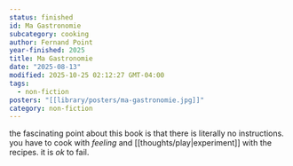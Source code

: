 ```yaml
---
status: finished
id: Ma Gastronomie
subcategory: cooking
author: Fernand Point
year-finished: 2025
title: Ma Gastronomie
date: "2025-08-13"
modified: 2025-10-25 02:12:27 GMT-04:00
tags:
  - non-fiction
posters: "[[library/posters/ma-gastronomie.jpg]]"
category: non-fiction
---
```


the fascinating point about this book is that there is literally no instructions. you have to cook with _feeling_ and [[thoughts/play|experiment]] with the recipes. it is _ok_ to fail.
